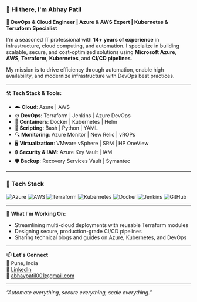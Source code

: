 ### 👋 Hi there, I'm Abhay Patil

🚀 **DevOps & Cloud Engineer | Azure & AWS Expert | Kubernetes & Terraform Specialist**

I'm a seasoned IT professional with **14+ years of experience** in infrastructure, cloud computing, and automation. I specialize in building scalable, secure, and cost-optimized solutions using **Microsoft Azure**, **AWS**, **Terraform**, **Kubernetes**, and **CI/CD pipelines**.

My mission is to drive efficiency through automation, enable high availability, and modernize infrastructure with DevOps best practices.

---

🛠️ **Tech Stack & Tools:**

- ☁️ **Cloud**: Azure | AWS  
- ⚙️ **DevOps**: Terraform | Jenkins | Azure DevOps  
- 🐳 **Containers**: Docker | Kubernetes | Helm  
- 📜 **Scripting**: Bash | Python | YAML  
- 🔍 **Monitoring**: Azure Monitor | New Relic | vROPs  
- 🖥️ **Virtualization**: VMware vSphere | SRM | HP OneView  
- 🔒 **Security & IAM**: Azure Key Vault | IAM  
- 🛡️ **Backup**: Recovery Services Vault | Symantec  

---
### 🔧 Tech Stack
![Azure](https://img.shields.io/badge/Azure-0078D4?style=for-the-badge&logo=microsoftazure&logoColor=white)
![AWS](https://img.shields.io/badge/AWS-232F3E?style=for-the-badge&logo=amazonaws&logoColor=white)
![Terraform](https://img.shields.io/badge/Terraform-623CE4?style=for-the-badge&logo=terraform&logoColor=white)
![Kubernetes](https://img.shields.io/badge/Kubernetes-326CE5?style=for-the-badge&logo=kubernetes&logoColor=white)
![Docker](https://img.shields.io/badge/Docker-2496ED?style=for-the-badge&logo=docker&logoColor=white)
![Jenkins](https://img.shields.io/badge/Jenkins-D24939?style=for-the-badge&logo=jenkins&logoColor=white)
![GitHub](https://img.shields.io/badge/GitHub-181717?style=for-the-badge&logo=github&logoColor=white)

---
🎯 **What I'm Working On:**
- Streamlining multi-cloud deployments with reusable Terraform modules  
- Designing secure, production-grade CI/CD pipelines  
- Sharing technical blogs and guides on Azure, Kubernetes, and DevOps  

---

📫 **Let's Connect**  
📍 Pune, India  
🔗 [LinkedIn](https://www.linkedin.com/in/abhay-patil-devops)  
📧 abhaypatil001@gmail.com  

---

_“Automate everything, secure everything, scale everything.”_

